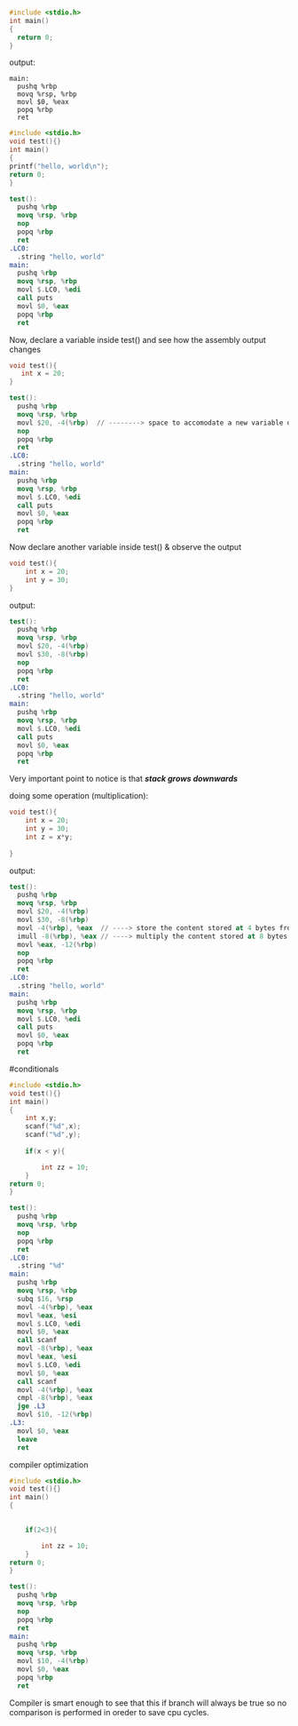 ```cpp

#include <stdio.h>
int main()
{
  return 0;
}
```
output:
```objdump
main:
  pushq %rbp
  movq %rsp, %rbp
  movl $0, %eax
  popq %rbp
  ret
  ```
  
  ```cpp
#include <stdio.h>
void test(){}
int main()
{
  printf("hello, world\n");
  return 0;
}
```
```nasm
test():
  pushq %rbp
  movq %rsp, %rbp
  nop
  popq %rbp
  ret
.LC0:
  .string "hello, world"
main:
  pushq %rbp
  movq %rsp, %rbp
  movl $.LC0, %edi
  call puts
  movl $0, %eax
  popq %rbp
  ret
 ```
 
 Now, declare a variable inside test() and see how the assembly output changes
 ```cpp
 void test(){
    int x = 20;
}
```

```nasm
test():
  pushq %rbp
  movq %rsp, %rbp
  movl $20, -4(%rbp)  // --------> space to accomodate a new variable on stack
  nop
  popq %rbp
  ret
.LC0:
  .string "hello, world"
main:
  pushq %rbp
  movq %rsp, %rbp
  movl $.LC0, %edi
  call puts
  movl $0, %eax
  popq %rbp
  ret
  ```

Now declare another variable inside test() & observe the output

```cpp
void test(){
    int x = 20;
    int y = 30;
}
```

output:
```nasm
test():
  pushq %rbp
  movq %rsp, %rbp
  movl $20, -4(%rbp)
  movl $30, -8(%rbp)
  nop
  popq %rbp
  ret
.LC0:
  .string "hello, world"
main:
  pushq %rbp
  movq %rsp, %rbp
  movl $.LC0, %edi
  call puts
  movl $0, %eax
  popq %rbp
  ret
```

Very important point to notice is that ***stack grows downwards***

doing some operation (multiplication):
```cpp
void test(){
    int x = 20;
    int y = 30;
    int z = x*y;
    
}
```

output:
```nasm
test():
  pushq %rbp
  movq %rsp, %rbp
  movl $20, -4(%rbp)
  movl $30, -8(%rbp)
  movl -4(%rbp), %eax  // ----> store the content stored at 4 bytes from stack pointer into **eax**
  imull -8(%rbp), %eax // ----> multiply the content stored at 8 bytes from stack to the content stored in eax & store resut in **eax**
  movl %eax, -12(%rbp)
  nop
  popq %rbp
  ret
.LC0:
  .string "hello, world"
main:
  pushq %rbp
  movq %rsp, %rbp
  movl $.LC0, %edi
  call puts
  movl $0, %eax
  popq %rbp
  ret
```
#conditionals

```cpp
#include <stdio.h>
void test(){}
int main()
{
    int x,y;
    scanf("%d",x);
    scanf("%d",y);
    
    if(x < y){ 

        int zz = 10;
    }
return 0;
}
```
```nasm
test():
  pushq %rbp
  movq %rsp, %rbp
  nop
  popq %rbp
  ret
.LC0:
  .string "%d"
main:
  pushq %rbp
  movq %rsp, %rbp
  subq $16, %rsp
  movl -4(%rbp), %eax
  movl %eax, %esi
  movl $.LC0, %edi
  movl $0, %eax
  call scanf
  movl -8(%rbp), %eax
  movl %eax, %esi
  movl $.LC0, %edi
  movl $0, %eax
  call scanf
  movl -4(%rbp), %eax
  cmpl -8(%rbp), %eax
  jge .L3
  movl $10, -12(%rbp)
.L3:
  movl $0, %eax
  leave
  ret
```

compiler optimization
```cpp
#include <stdio.h>
void test(){}
int main()
{

    
    if(2<3){ 

        int zz = 10;
    }
return 0;
}
```

```nasm
test():
  pushq %rbp
  movq %rsp, %rbp
  nop
  popq %rbp
  ret
main:
  pushq %rbp
  movq %rsp, %rbp
  movl $10, -4(%rbp)
  movl $0, %eax
  popq %rbp
  ret
  ```
Compiler is smart enough to see that this if branch will always be true so no comparison is performed in oreder to save cpu cycles.
